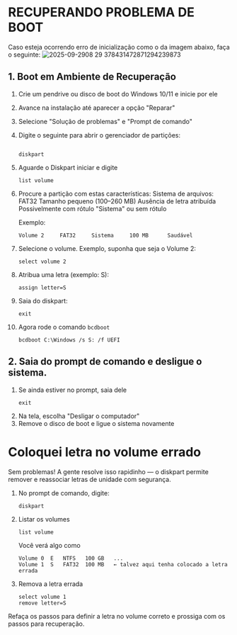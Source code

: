 # RECUPERANDO PROBLEMA DE BOOT

Caso esteja ocorrendo erro de inicialização como o da imagem abaixo, faça o seguinte:
![2025-09-2908 29 378431472871294239873](https://github.com/user-attachments/assets/813b1830-daa9-43a4-b617-31aeff482729)

## 1. Boot em Ambiente de Recuperação

1. Crie um pendrive ou disco de boot do Windows 10/11 e inicie por ele
2. Avance na instalação até aparecer a opção "Reparar"
3. Selecione "Solução de problemas" e "Prompt de comando"
4. Digite o seguinte para abrir o gerenciador de partições:
   ```

   diskpart
   ```
5. Aguarde o Diskpart iniciar e digite
   ```
   list volume
   ```
6. Procure a partição com estas características:
   Sistema de arquivos: FAT32
   Tamanho pequeno (100–260 MB)
   Ausência de letra atribuída
   Possivelmente com rótulo "Sistema" ou sem rótulo
   
   Exemplo:
   ```
   Volume 2     FAT32     Sistema     100 MB      Saudável
   ```
7. Selecione o volume. Exemplo, suponha que seja o Volume 2:
   ```
   select volume 2
   ```
8. Atribua uma letra (exemplo: S):
   ```
   assign letter=S
   ```
9. Saia do diskpart:
   ```
   exit
   ```
10. Agora rode o comando `bcdboot`
    ```
    bcdboot C:\Windows /s S: /f UEFI
    ```

## 2. Saia do prompt de comando e desligue o sistema.

1. Se ainda estiver no prompt, saia dele
   ```
   exit
   ```
1. Na tela, escolha "Desligar o computador"
1. Remove o disco de boot e ligue o sistema novamente

# Coloquei letra no volume errado
Sem problemas! A gente resolve isso rapidinho — o diskpart permite remover e reassociar letras de unidade com segurança.

1. No prompt de comando, digite:
   ```
   diskpart
   ```
2. Listar os volumes
   ```
   list volume
   ```
   Você verá algo como
   ```
   Volume 0  E   NTFS   100 GB   ...
   Volume 1  S   FAT32  100 MB   ← talvez aqui tenha colocado a letra errada
   ```
 3. Remova a letra errada
    ```
    select volume 1
    remove letter=S
    ```

  Refaça os passos para definir a letra no volume correto e prossiga com os passos para recuperação.
